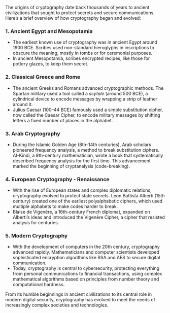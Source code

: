 The origins of cryptography date back thousands of years to ancient civilizations that sought to protect secrets and secure communications. Here’s a brief overview of how cryptography began and evolved:

### 1. **Ancient Egypt and Mesopotamia**
   - The earliest known use of cryptography was in ancient Egypt around 1900 BCE. Scribes used non-standard hieroglyphs in inscriptions to obscure the meaning, mostly in tombs or for ceremonial purposes.
   - In ancient Mesopotamia, scribes encrypted recipes, like those for pottery glazes, to keep them secret.

### 2. **Classical Greece and Rome**
   - The ancient Greeks and Romans advanced cryptographic methods. The Spartan military used a tool called a *scytale* (around 500 BCE), a cylindrical device to encode messages by wrapping a strip of leather around it.
   - Julius Caesar (100–44 BCE) famously used a simple substitution cipher, now called the Caesar Cipher, to encode military messages by shifting letters a fixed number of places in the alphabet.

### 3. **Arab Cryptography**
   - During the Islamic Golden Age (8th–14th centuries), Arab scholars pioneered frequency analysis, a method to break substitution ciphers. Al-Kindi, a 9th-century mathematician, wrote a book that systematically described frequency analysis for the first time. This advancement marked the beginning of cryptanalysis (code-breaking).

### 4. **European Cryptography - Renaissance**
   - With the rise of European states and complex diplomatic relations, cryptography evolved to protect state secrets. Leon Battista Alberti (15th century) created one of the earliest polyalphabetic ciphers, which used multiple alphabets to make codes harder to break.
   - Blaise de Vigenère, a 16th-century French diplomat, expanded on Alberti’s ideas and introduced the Vigenère Cipher, a cipher that resisted analysis for centuries.

### 5. **Modern Cryptography**
   - With the development of computers in the 20th century, cryptography advanced rapidly. Mathematicians and computer scientists developed sophisticated encryption algorithms like RSA and AES to secure digital communication.
   - Today, cryptography is central to cybersecurity, protecting everything from personal communications to financial transactions, using complex mathematical algorithms based on principles from number theory and computational hardness.

From its humble beginnings in ancient civilizations to its central role in modern digital security, cryptography has evolved to meet the needs of increasingly complex societies and technologies.
